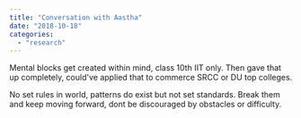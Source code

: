 ```yaml
---
title: "Conversation with Aastha"
date: "2018-10-18"
categories: 
  - "research"
---
```


Mental blocks get created within mind, class 10th IIT only. Then gave that up completely, could've applied that to commerce SRCC or DU top colleges.

No set rules in world, patterns do exist but not set standards. Break them and keep moving forward, dont be discouraged by obstacles or difficulty.
